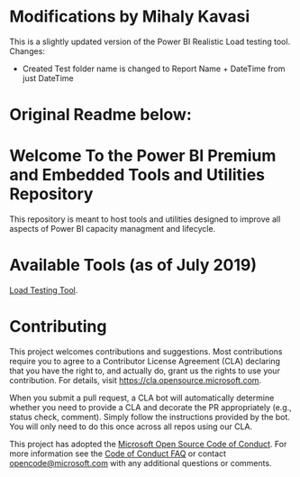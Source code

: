 # Modifications by Mihaly Kavasi
This is a slightly updated version of the Power BI Realistic Load testing tool.
Changes:
- Created Test folder name is changed to Report Name + DateTime from just DateTime


# Original Readme below:

# Welcome To the Power BI Premium and Embedded Tools and Utilities Repository

This repository is meant to host tools and utilities designed to improve all aspects of Power BI capacity managment and lifecycle.

# Available Tools (as of July 2019)

[Load Testing Tool](http://aka.ms/PowerBILoadTestingTool).

# Contributing

This project welcomes contributions and suggestions.  Most contributions require you to agree to a
Contributor License Agreement (CLA) declaring that you have the right to, and actually do, grant us
the rights to use your contribution. For details, visit https://cla.opensource.microsoft.com.

When you submit a pull request, a CLA bot will automatically determine whether you need to provide
a CLA and decorate the PR appropriately (e.g., status check, comment). Simply follow the instructions
provided by the bot. You will only need to do this once across all repos using our CLA.

This project has adopted the [Microsoft Open Source Code of Conduct](https://opensource.microsoft.com/codeofconduct/).
For more information see the [Code of Conduct FAQ](https://opensource.microsoft.com/codeofconduct/faq/) or
contact [opencode@microsoft.com](mailto:opencode@microsoft.com) with any additional questions or comments.
